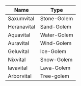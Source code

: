 | Name | Type |
-------|---------|
| Saxumvital | Stone-Golem |
| Heranavital | Sand-Golem | 
| Aquavital | Water-Golem |
| Auravital | Wind-Golem |
| Geluvital | Ice-Golem |
| Nixvital | Snow-Golem | 
| lavavital | Lava-Golem |
| Arborvital | Tree-golem |
